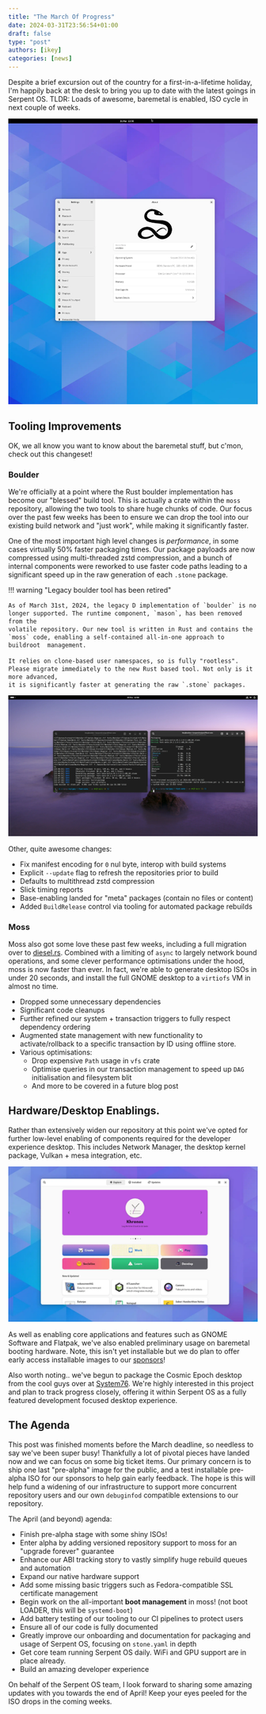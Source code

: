 ```yaml
---
title: "The March Of Progress"
date: 2024-03-31T23:56:54+01:00
draft: false
type: "post"
authors: [ikey]
categories: [news]
---
```


Despite a brief excursion out of the country for a first-in-a-lifetime holiday, I'm happily back at the desk to bring you up to date with the
latest goings in Serpent OS. TLDR: Loads of awesome, baremetal is enabled, ISO cycle in next couple of weeks.

![GNOME on Serpent OS](../../static/img/blog/the-march-of-progress/Gnome.webp)

<!-- more -->

## Tooling Improvements

OK, we all know you want to know about the baremetal stuff, but c'mon, check out this changeset!

### Boulder

We're officially at a point where the Rust boulder implementation has become our "blessed" build tool. This is actually a crate within the `moss`
repository, allowing the two tools to share huge chunks of code. Our focus over the past few weeks has been to ensure we can drop the tool into
our existing build network and "just work", while making it significantly faster.

One of the most important high level changes is *performance*, in some cases virtually 50% faster packaging times. Our package payloads are now
compressed using multi-threaded zstd compression, and a bunch of internal components were reworked to use faster code paths leading to a significant
speed up in the raw generation of each `.stone` package.

!!! warning "Legacy boulder tool has been retired"

    As of March 31st, 2024, the legacy D implementation of `boulder` is no longer supported. The runtime component, `mason`, has been removed from the
    volatile repository. Our new tool is written in Rust and contains the `moss` code, enabling a self-contained all-in-one approach to buildroot  management.

    It relies on clone-based user namespaces, so is fully "rootless". Please migrate immediately to the new Rust based tool. Not only is it more advanced,
    it is significantly faster at generating the raw `.stone` packages.

![Comparison](../../static/img/blog/the-march-of-progress/Featured.webp)

Other, quite awesome changes:

 - Fix manifest encoding for `0` nul byte, interop with build systems
 - Explicit `--update` flag to refresh the repositories prior to build
 - Defaults to multithread zstd compression
 - Slick timing reports
 - Base-enabling landed for "meta" packages (contain no files or content)
 - Added `BuildRelease` control via tooling for automated package rebuilds

### Moss

Moss also got some love these past few weeks, including a full migration over to [diesel.rs](https://diesel.rs/). Combined with a limiting of `async`
to largely network bound operations, and some clever performance optimisations under the hood, moss is now faster than ever. In fact, we're able to
generate desktop ISOs in under 20 seconds, and install the full GNOME desktop to a `virtiofs` VM in almost no time.

 - Dropped some unnecessary dependencies
 - Significant code cleanups
 - Further refined our system + transaction triggers to fully respect dependency ordering
 - Augmented state management with new functionality to activate/rollback to a specific transaction by ID using offline store.
 - Various optimisations:
   - Drop expensive `Path` usage in `vfs` crate
   - Optimise queries in our transaction management to speed up `DAG` initialisation and filesystem blit
   - And more to be covered in a future blog post

## Hardware/Desktop Enablings.

Rather than extensively widen our repository at this point we've opted for further low-level enabling of components required for the developer
experience desktop. This includes Network Manager, the desktop kernel package, Vulkan + mesa integration, etc.

![Gnome Software](../../static/img/blog/the-march-of-progress/GnomeSW.webp)

As well as enabling core applications and features such as GNOME Software and Flatpak, we've also enabled preliminary usage on baremetal booting
hardware. Note, this isn't yet installable but we do plan to offer early access installable images to our [sponsors](https://github.com/sponsors/ikeycode)!

Also worth noting.. we've begun to package the Cosmic Epoch desktop from the cool guys over at [System76](https://system76.com/). We're highly interested
in this project and plan to track progress closely, offering it within Serpent OS as a fully featured development focused desktop experience.

## The Agenda

This post was finished moments before the March deadline, so needless to say we've been super busy! Thankfully a lot of pivotal pieces have landed now and
we can focus on some big ticket items. Our primary concern is to ship one last "pre-alpha" image for the public, and a test installable pre-alpha ISO for
our sponsors to help gain early feedback. The hope is this will help fund a widening of our infrastructure to support more concurrent repository users and
our own `debuginfod` compatible extensions to our repository.

The April (and beyond) agenda:

 - Finish pre-alpha stage with some shiny ISOs!
 - Enter alpha by adding versioned repository support to moss for an "upgrade forever" guarantee
 - Enhance our ABI tracking story to vastly simplify huge rebuild queues and automation
 - Expand our native hardware support
 - Add some missing basic triggers such as Fedora-compatible SSL certificate management
 - Begin work on the all-important **boot management** in moss! (not boot LOADER, this will be `systemd-boot`)
 - Add battery testing of our tooling to our CI pipelines to protect users
 - Ensure all of our code is fully documented
 - Greatly improve our onboarding and documentation for packaging and usage of Serpent OS, focusing on `stone.yaml` in depth
 - Get core team running Serpent OS daily. WiFi and GPU support are in place already.
 - Build an amazing developer experience

On behalf of the Serpent OS team, I look forward to sharing some amazing updates with you towards the end of April! Keep your eyes peeled for the ISO drops
in the coming weeks.